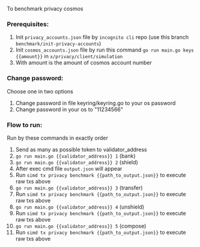 To benchmark privacy cosmos

### Prerequisites:

1. Init `privacy_accounts.json` file by `incognito cli` repo (use this branch `benchmark/init-privacy-accounts`)
2. Init `cosmos_accounts.json` file by run this command `go run main.go keys {{amount}}` in `x/privacy/client/simulation`
3. With amount is the amount of cosmos account number

### Change password:

Choose one in two options

1. Change password in file keyring/keyring.go to your os password
2. Change password in your os to "11234566"

### Flow to run:

Run by these commands in exactly order

1. Send as many as possible token to validator_address
1. `go run main.go {{validator_address}} 1` (bank)
1. `go run main.go {{validator_address}} 2` (shield)
1. After exec cmd file `output.json` will appear
1. Run `simd tx privacy benchmark {{path_to_output.json}}` to execute raw txs above
1. `go run main.go {{validator_address}} 3` (transfer)
1. Run `simd tx privacy benchmark {{path_to_output.json}}` to execute raw txs above
1. `go run main.go {{validator_address}} 4` (unshield)
1. Run `simd tx privacy benchmark {{path_to_output.json}}` to execute raw txs above
1. `go run main.go {{validator_address}} 5` (compose)
1. Run `simd tx privacy benchmark {{path_to_output.json}}` to execute raw txs above
